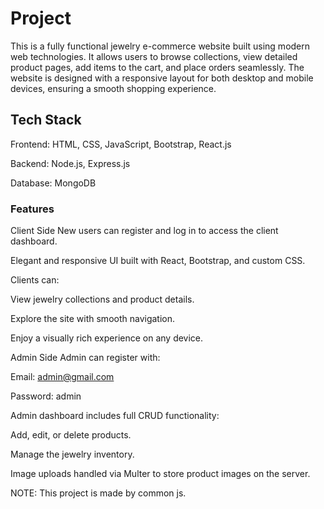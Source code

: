 # Project
This is a fully functional jewelry e-commerce website built using modern web technologies. It allows users to browse collections, view detailed product pages, add items to the cart, and place orders seamlessly. The website is designed with a responsive layout for both desktop and mobile devices, ensuring a smooth shopping experience.

## Tech Stack

Frontend: HTML, CSS, JavaScript, Bootstrap, React.js

Backend: Node.js, Express.js

Database: MongoDB

### Features

Client Side
New users can register and log in to access the client dashboard.

Elegant and responsive UI built with React, Bootstrap, and custom CSS.

Clients can:

View jewelry collections and product details.

Explore the site with smooth navigation.

Enjoy a visually rich experience on any device.

Admin Side
Admin can register with:

Email: admin@gmail.com

Password: admin

Admin dashboard includes full CRUD functionality:

Add, edit, or delete products.

Manage the jewelry inventory.

Image uploads handled via Multer to store product images on the server.

NOTE: This project is made by common js.

